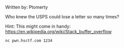 Written by: Ptomerty

Who knew the USPS could lose a letter so many times?

Hint: This might come in handy: https://en.wikipedia.org/wiki/Stack_buffer_overflow

`nc pwn.hsctf.com 1234`